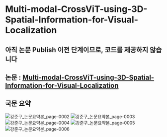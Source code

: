 # Multi-modal-CrossViT-using-3D-Spatial-Information-for-Visual-Localization  
**아직 논문 Publish 이전 단계이므로, 코드를 제공하지 않습니다**  
---
논문 : [Multi-modal-CrossViT-using-3D-Spatial-Information-for-Visual-Localization](https://drive.google.com/file/d/137iiBTtcethQDKu4zLgoHLvPYTEIGufb/view?usp=sharing)  
---
국문 요약  
---
![강준구_논문요약본_page-0002](https://github.com/user-attachments/assets/3759e5ee-9a02-40f1-a573-7719366881d0)
![강준구_논문요약본_page-0003](https://github.com/user-attachments/assets/ef0fe2e4-fb4c-41c0-8eae-1573911ded77)
![강준구_논문요약본_page-0004](https://github.com/user-attachments/assets/0ec8402e-ddf6-4d2f-a6da-d95f13a20d54)
![강준구_논문요약본_page-0005](https://github.com/user-attachments/assets/85eccff8-b40c-4df9-841f-1bd9ec7a9b69)
![강준구_논문요약본_page-0006](https://github.com/user-attachments/assets/5eb40f4f-bf4a-4a3b-826d-fc429020fa14)
